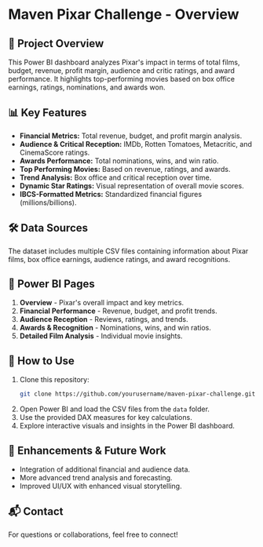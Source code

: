 # Maven Pixar Challenge - Overview

## 📌 Project Overview
This Power BI dashboard analyzes Pixar's impact in terms of total films, budget, revenue, profit margin, audience and critic ratings, and award performance. It highlights top-performing movies based on box office earnings, ratings, nominations, and awards won.

## 📊 Key Features
- **Financial Metrics:** Total revenue, budget, and profit margin analysis.
- **Audience & Critical Reception:** IMDb, Rotten Tomatoes, Metacritic, and CinemaScore ratings.
- **Awards Performance:** Total nominations, wins, and win ratio.
- **Top Performing Movies:** Based on revenue, ratings, and awards.
- **Trend Analysis:** Box office and critical reception over time.
- **Dynamic Star Ratings:** Visual representation of overall movie scores.
- **IBCS-Formatted Metrics:** Standardized financial figures (millions/billions).

## 🛠️ Data Sources
The dataset includes multiple CSV files containing information about Pixar films, box office earnings, audience ratings, and award recognitions.

## 📌 Power BI Pages
1. **Overview** - Pixar's overall impact and key metrics.
2. **Financial Performance** - Revenue, budget, and profit trends.
3. **Audience Reception** - Reviews, ratings, and trends.
4. **Awards & Recognition** - Nominations, wins, and win ratios.
5. **Detailed Film Analysis** - Individual movie insights.

## 📌 How to Use
1. Clone this repository:
   ```sh
   git clone https://github.com/yourusername/maven-pixar-challenge.git
   ```
2. Open Power BI and load the CSV files from the `data` folder.
3. Use the provided DAX measures for key calculations.
4. Explore interactive visuals and insights in the Power BI dashboard.

## 🚀 Enhancements & Future Work
- Integration of additional financial and audience data.
- More advanced trend analysis and forecasting.
- Improved UI/UX with enhanced visual storytelling.

## 📬 Contact
For questions or collaborations, feel free to connect!

